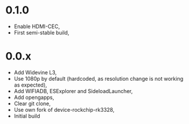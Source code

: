 # 0.1.0

- Enable HDMI-CEC,
- First semi-stable build,

# 0.0.x

- Add Widevine L3,
- Use 1080p by default (hardcoded, as resolution change is not working as expected),
- Add WIFIADB, ESExplorer and SideloadLauncher,
- Add opengapps,
- Clear git clone,
- Use own fork of device-rockchip-rk3328,
- Initial build

